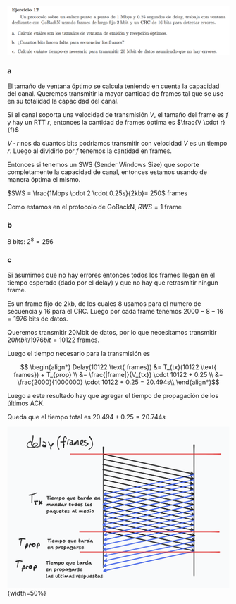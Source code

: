 ![](enunciado.png)

### a

El tamaño de ventana óptimo se calcula teniendo en cuenta la capacidad del canal. Queremos transmitir la mayor cantidad de frames tal que se use en su totalidad la capacidad del canal.

Si el canal soporta una velocidad de transmisión $V$, el tamaño del frame es $f$ y hay un RTT $r$, entonces la cantidad de frames óptima es $\frac{V \cdot r}{f}$

$V \cdot r$ nos da cuantos bits podriamos transmitir con velocidad $V$ es un tiempo $r$. Luego al dividirlo por $f$ tenemos la cantidad en frames.

Entonces si tenemos un SWS (Sender Windows Size) que soporte completamente la capacidad de canal, entonces estamos usando de manera óptima el mismo.


$SWS = \frac{1Mbps \cdot 2 \cdot 0.25s}{2kb}= 250$ frames

Como estamos en el protocolo de GoBackN, $RWS = 1$ frame

### b

8 bits: $2^8=256$

### c

Si asumimos que no hay errores entonces todos los frames llegan en el tiempo esperado (dado por el delay) y que no hay que retrasmitir ningun frame.

Es un frame fijo de 2kb, de los cuales 8 usamos para el numero de secuencia y 16 para el CRC. Luego por cada frame tenemos $2000-8-16 = 1976$ bits de datos.

Queremos transmitir 20Mbit de datos, por lo que necesitamos transmitir $20Mbit / 1976 bit = 10122$ frames.

Luego el tiempo necesario para la transmisión es 

$$
\begin{align*}
Delay(10122 \text{ frames}) &= T_{tx}(10122 \text{ frames}) + T_{prop} \\
&= \frac{|frame|}{V_{tx}} \cdot 10122 + 0.25  \\
&=  \frac{2000}{1000000} \cdot 10122 + 0.25 =  20.494s\\
\end{align*}$$

Luego a este resultado hay que agregar el tiempo de propagación de los últimos ACK.

Queda que el tiempo total es $20.494 + 0.25 = 20.744s$

![](tiempo_sliding_window.png){width=50%}